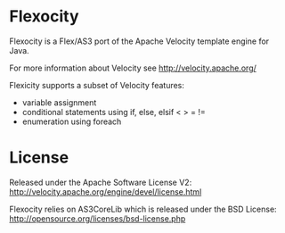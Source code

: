 Flexocity
=========

Flexocity is a Flex/AS3 port of the Apache Velocity template engine for Java.

For more information about Velocity see http://velocity.apache.org/

Flexicity supports a subset of Velocity features:

* variable assignment
* conditional statements using if, else, elsif < > = !=
* enumeration using foreach

License
=======

Released under the Apache Software License V2:
http://velocity.apache.org/engine/devel/license.html

Flexocity relies on AS3CoreLib which is released under the BSD License:
http://opensource.org/licenses/bsd-license.php